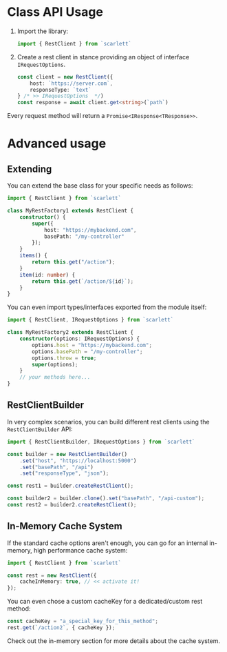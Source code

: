 # Class API Usage

1. Import the library:

	```typescript
	import { RestClient } from `scarlett`
	```

2. Create a rest client in stance providing an object of interface `IRequestOptions`.

	```typescript
	const client = new RestClient({
		host: `https://server.com`,
		responseType: `text`
	} /* >> IRequestOptions  */)
	const response = await client.get<string>(`path`)
	```

Every request method will return a `Promise<IResponse<TResponse>>`.

# Advanced usage

## Extending

You can extend the base class for your specific needs as follows:

```typescript
import { RestClient } from `scarlett`

class MyRestFactory1 extends RestClient {
	constructor() {
		super({
			host: "https://mybackend.com",
			basePath: "/my-controller"
		});
	}
	items() {
		return this.get("/action");
	}
	item(id: number) {
		return this.get(`/action/${id}`);
	}
}
```

You can even import types/interfaces exported from the module itself:

```typescript
import { RestClient, IRequestOptions } from `scarlett`

class MyRestFactory2 extends RestClient {
	constructor(options: IRequestOptions) {
		options.host = "https://mybackend.com";
		options.basePath = "/my-controller";
		options.throw = true;
		super(options);
	}
	// your methods here...
}
```

## RestClientBuilder

In very complex scenarios, you can build different rest clients using the `RestClientBuilder` API:

```typescript
import { RestClientBuilder, IRequestOptions } from `scarlett`

const builder = new RestClientBuilder()
	.set("host", "https://localhost:5000")
	.set("basePath", "/api")
	.set("responseType", "json");

const rest1 = builder.createRestClient();

const builder2 = builder.clone().set("basePath", "/api-custom");
const rest2 = builder2.createRestClient();
```

## In-Memory Cache System

If the standard cache options aren't enough, you can go for an internal in-memory, high performance cache system:

```typescript
import { RestClient } from `scarlett`

const rest = new RestClient({
	cacheInMemory: true, // << activate it!
});
```

You can even chose a custom cacheKey for a dedicated/custom rest method:

```typescript
const cacheKey = "a_special_key_for_this_method";
rest.get(`/action2`, { cacheKey });
```

Check out the in-memory section for more details about the cache system.